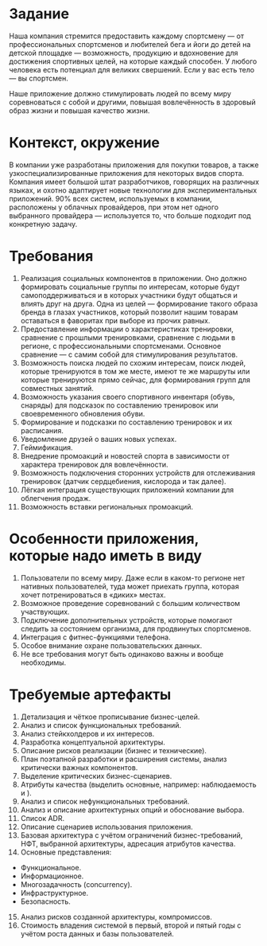 # Задание
Наша компания стремится предоставить каждому спортсмену — от профессиональных спортсменов и любителей бега и йоги до детей на детской площадке — возможность, продукцию и вдохновение для достижения спортивных целей, на которые каждый способен. У любого человека есть потенциал для великих свершений. Если у вас есть тело — вы спортсмен.

Наше приложение должно стимулировать людей по всему миру соревноваться с собой и другими, повышая вовлечённость в здоровый образ жизни и повышая качество жизни.

# Контекст, окружение
В компании уже разработаны приложения для покупки товаров, а также узкоспециализированные приложения для некоторых видов спорта. Компания имеет большой штат разработчиков, говорящих на различных языках, и охотно адаптирует новые технологии для экспериментальных приложений. 90% всех систем, используемых в компании, расположены у облачных провайдеров, при этом нет одного выбранного провайдера — используется то, что больше подходит под конкретную задачу.

# Требования
1. Реализация социальных компонентов в приложении. Оно должно формировать социальные группы по интересам, которые будут самоподдерживаться и в которых участники будут общаться и влиять друг на друга. Одна из целей — формирование такого образа бренда в глазах участников, который позволит нашим товарам оставаться в фаворитах при выборе из прочих равных.
2. Предоставление информации о характеристиках тренировки, сравнение с прошлыми тренировками, сравнение с людьми в регионе, с профессиональными спортсменами. Основное сравнение — с самим собой для стимулирования результатов.
3. Возможность поиска людей по схожим интересам, поиск людей, которые тренируются в том же месте, имеют те же маршруты или которые тренируются прямо сейчас, для формирования групп для совместных занятий.
4. Возможность указания своего спортивного инвентаря (обувь, снаряды) для подсказок по составлению тренировок или своевременного обновления обуви.
5. Формирование и подсказки по составлению тренировок и их расписания.
6. Уведомление друзей о ваших новых успехах.
7. Геймификация.
8. Внедрение промоакций и новостей спорта в зависимости от характера тренировок для вовлечённости.
9. Возможность подключения сторонних устройств для отслеживания тренировок (датчик сердцебиения, кислорода и так далее).
10. Лёгкая интеграция существующих приложений компании для облегчения продаж.
11. Возможность вставки региональных промоакций.



# Особенности приложения, которые надо иметь в виду
1. Пользователи по всему миру. Даже если в каком-то регионе нет нативных пользователей, туда может приехать группа, которая хочет потренироваться в «диких» местах.
2. Возможное проведение соревнований с большим количеством участвующих.
3. Подключение дополнительных устройств, которые помогают следить за состоянием организма, для продвинутых спортсменов.
4. Интеграция с фитнес-функциями телефона.
5. Особое внимание охране пользовательских данных.
6. Не все требования могут быть одинаково важны и вообще необходимы.



# Требуемые артефакты
1. Детализация и чёткое прописывание бизнес-целей.
2. Анализ и список функциональных требований.
3. Анализ стейкхолдеров и их интересов.
4. Разработка концептуальной архитектуры.
5. Описание рисков реализации (бизнес и технические).
6. План поэтапной разработки и расширения системы, анализ критически важных компонентов.
7. Выделение критических бизнес-сценариев.
8. Атрибуты качества (выделить основные, например: наблюдаемость и ).
9. Анализ и список нефункциональных требований.
10. Анализ и описание архитектурных опций и обоснование выбора.
11. Список ADR.
12. Описание сценариев использования приложения.
13. Базовая архитектура с учётом ограничений бизнес-требований, НФТ, выбранной архитектуры, адресация атрибутов качества.
14. Основные представления:
+ Функциональное.
+ Информационное.
+ Многозадачность (concurrency).
+ Инфраструктурное.
+ Безопасность.
15. Анализ рисков созданной архитектуры, компромиссов.
16. Стоимость владения системой в первый, второй и пятый годы с учётом роста данных и базы пользователей.
